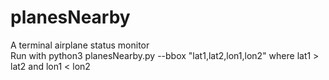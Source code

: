 # planesNearby
A terminal airplane status monitor  
Run with python3 planesNearby.py --bbox "lat1,lat2,lon1,lon2"
where lat1 > lat2 and lon1 < lon2
